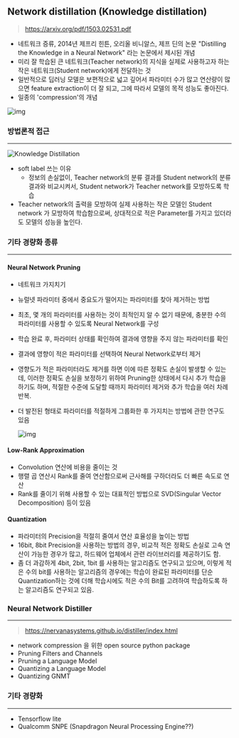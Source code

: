 ## Network distillation (Knowledge distillation)

> https://arxiv.org/pdf/1503.02531.pdf

- 네트워크 증류, 2014년 제프리 힌튼, 오리올 비니알스, 제프 딘의 논문 "Distilling the Knowledge in a Neural Network" 라는 논문에서 제시된 개념
- 미리 잘 학습된 큰 네트워크(Teacher network)의 지식을 실제로 사용하고자 하는 작은 네트워크(Student network)에게 전달하는 것
- 일반적으로 딥러닝 모델은 보편적으로 넓고 깊어서 파라미터 수가 많고 연산량이 많으면 feature extraction이 더 잘 되고, 그에 따라서 모델의 목적 성능도 좋아진다.
- 일종의 'compression'의 개념

![img](https://post-phinf.pstatic.net/MjAxOTA2MDRfMjYy/MDAxNTU5NjIzMDcwMzA5.E_NI70jIzQ5dXGtqLP9ZXYlvCl7MOd4_LCTkWr40wSkg.ynMV-0F_WF4t6wP0V1ed7Llx_d34ZHmd0xuXadUIDDgg.JPEG/object.jpg?type=w1200)



### 방법론적 접근

---

![Knowledge Distillation](https://nervanasystems.github.io/distiller/imgs/knowledge_distillation.png)

- soft label 쓰는 이유
  - 정보의 손실없이, Teacher network의 분류 결과를 Student network의 분류 결과와 비교시켜서, Student network가 Teacher network를 모방하도록 학습
- Teacher network의 출력을 모방하여 실제 사용하는 작은 모델인 Student network 가 모방하여 학습함으로써, 상대적으로 적은 Parameter를 가지고 있더라도 모델의 성능을 높인다.



### 기타 경량화 종류

---

#### Neural Network Pruning

- 네트워크 가지치기

- 뉴럴넷 파라미터 중에서 중요도가 떨어지는 파라미터를 찾아 제거하는 방법

- 최초, 몇 개의 파라미터를 사용하는 것이 최적인지 알 수 없기 때문에, 충분한 수의 파라미터를 사용할 수 있도록 Neural Network를 구성

- 학습 완료 후, 파라미터 상태를 확인하여 결과에 영향을 주지 않는 파라미터를 확인

- 결과에 영향이 적은 파라미터를 선택하여 Neural Network로부터 제거

- 영향도가 적은 파라미터라도 제거를 하면 이에 따른 정확도 손실이 발생할 수 있는데, 이러한 정확도 손실을 보정하기 위하여 Pruning한 상태에서 다시 추가 학습을 하기도 하며, 적절한 수준에 도달할 때까지 파라미터 제거와 추가 학습을 여러 차례 반복.

- 더 발전된 형태로 파라미터를 적절하게 그룹화한 후 가지치는 방법에 관한 연구도 있음

  ![img](https://post-phinf.pstatic.net/MjAxOTA2MDNfMjIx/MDAxNTU5NTM4MjAzMjAx.9QAmI7_ip4mtBpFjzT6a1NPVMT5KeX9tdKbA75vZMzsg.GAhBPClhuPzBM6hPtU8AtY4etcI_fcLiiEKY2-ZtrPIg.JPEG/database_img02.jpg?type=w1200)



#### Low-Rank Approximation

- Convolution 연산에 비용을 줄이는 것
- 행렬 곱 연산시 Rank를 줄여 연산함으로써 근사해를 구하더라도 더 빠른 속도로 연산
- Rank를 줄이기 위해 사용할 수 있는 대표적인 방법으로 SVD(Singular Vector Decomposition) 등이 있음



#### Quantization

- 파라미터의 Precision을 적절히 줄여서 연산 효율성을 높이는 방법
- 16bit, 8bit Precision을 사용하는 방법의 경우, 비교적 적은 정확도 손실로 고속 연산이 가능한 경우가 많고, 하드웨어 업체에서 관련 라이브러리를 제공하기도 함.
- 좀 더 과감하게 4bit, 2bit, 1bit 를 사용하는 알고리즘도 연구되고 있으며, 이렇게 적은 수의 bit를 사용하는 알고리즘의 경우에는 학습이 완료된 파라미터를 단순 Quantization하는 것에 더해 학습시에도 적은 수의 Bit를 고려하여 학습하도록 하는 알고리즘도 연구되고 있음.



### Neural Network Distiller

---

> https://nervanasystems.github.io/distiller/index.html

- network compression 을 위한 open source python package
- Pruning Filters and Channels
- Pruning a Language Model
- Quantizing a Language Model
- Quantizing GNMT



### 기타 경량화

---

- Tensorflow lite
- Qualcomm SNPE (Snapdragon Neural Processing Engine??)

